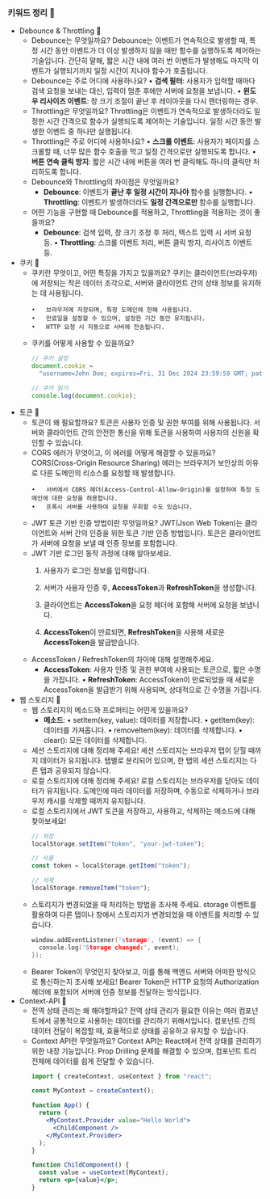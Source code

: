 ### 키워드 정리 🍠

- Debounce & Throttling 🍠
  - Debounce는 무엇일까요?
    Debounce는 이벤트가 연속적으로 발생할 때, 특정 시간 동안 이벤트가 더 이상 발생하지 않을 때만 함수를 실행하도록 제어하는 기술입니다. 간단히 말해, 짧은 시간 내에 여러 번 이벤트가 발생해도 마지막 이벤트가 실행되기까지 일정 시간이 지나야 함수가 호출됩니다.
  - Debounce는 주로 어디에 사용하나요?
    • **검색 필터**: 사용자가 입력할 때마다 검색 요청을 보내는 대신, 입력이 멈춘 후에만 서버에 요청을 보냅니다.
    • **윈도우 리사이즈 이벤트**: 창 크기 조절이 끝난 후 레이아웃을 다시 렌더링하는 경우.
  - Throttling은 무엇일까요?
    Throttling은 이벤트가 연속적으로 발생하더라도 일정한 시간 간격으로 함수가 실행되도록 제어하는 기술입니다. 일정 시간 동안 발생한 이벤트 중 하나만 실행됩니다.
  - Throttling은 주로 어디에 사용하나요?
    • **스크롤 이벤트**: 사용자가 페이지를 스크롤할 때, 너무 많은 함수 호출을 막고 일정 간격으로만 실행되도록 합니다.
    • **버튼 연속 클릭 방지**: 짧은 시간 내에 버튼을 여러 번 클릭해도 하나의 클릭만 처리하도록 합니다.
  - Debounce와 Throttling의 차이점은 무엇일까요?
    - **Debounce**: 이벤트가 **끝난 후 일정 시간이 지나야** 함수를 실행합니다.
    • **Throttling**: 이벤트가 발생하더라도 **일정 간격으로만** 함수를 실행합니다.
  - 어떤 기능을 구현할 때 Debounce를 적용하고, Throttling을 적용하는 것이 좋을까요?
    - **Debounce**: 검색 입력, 창 크기 조정 후 처리, 텍스트 입력 시 서버 요청 등.
    • **Throttling**: 스크롤 이벤트 처리, 버튼 클릭 방지, 리사이즈 이벤트 등.
- 쿠키 🍠
  - 쿠키란 무엇이고, 어떤 특징을 가지고 있을까요?
    쿠키는 클라이언트(브라우저)에 저장되는 작은 데이터 조각으로, 서버와 클라이언트 간의 상태 정보를 유지하는 데 사용됩니다.
    ```
    •	브라우저에 저장되며, 특정 도메인에 한해 사용됩니다.
    •	만료일을 설정할 수 있으며, 설정한 기간 동안 유지됩니다.
    •	HTTP 요청 시 자동으로 서버에 전송됩니다.

    ```
  - 쿠키를 어떻게 사용할 수 있을까요?
    ```jsx
    // 쿠키 설정
    document.cookie =
      "username=John Doe; expires=Fri, 31 Dec 2024 23:59:59 GMT; path=/";

    // 쿠키 읽기
    console.log(document.cookie);
    ```
- 토큰 🍠
  - 토큰이 왜 필요할까요?
    토큰은 사용자 인증 및 권한 부여를 위해 사용됩니다. 서버와 클라이언트 간의 안전한 통신을 위해 토큰을 사용하여 사용자의 신원을 확인할 수 있습니다.
  - CORS 에러가 무엇이고, 이 에러를 어떻게 해결할 수 있을까요?
    CORS(Cross-Origin Resource Sharing) 에러는 브라우저가 보안상의 이유로 다른 도메인의 리소스를 요청할 때 발생합니다.
    ```
    •	서버에서 CORS 헤더(Access-Control-Allow-Origin)를 설정하여 특정 도메인에 대한 요청을 허용합니다.
    •	프록시 서버를 사용하여 요청을 우회할 수도 있습니다.

    ```
  - JWT 토큰 기반 인증 방법이란 무엇일까요?
    JWT(Json Web Token)는 클라이언트와 서버 간의 인증을 위한 토큰 기반 인증 방법입니다. 토큰은 클라이언트가 서버에 요청을 보낼 때 인증 정보를 포함합니다.
  - JWT 기반 로그인 동작 과정에 대해 알아보세요.
    1. 사용자가 로그인 정보를 입력합니다.

    2. 서버가 사용자 인증 후, **AccessToken**과 **RefreshToken**을 생성합니다.

    3. 클라이언트는 **AccessToken**을 요청 헤더에 포함해 서버에 요청을 보냅니다.

    4. **AccessToken**이 만료되면, **RefreshToken**을 사용해 새로운 **AccessToken**을 발급받습니다.
  - AccessToken / RefreshToken의 차이에 대해 설명해주세요.
    - **AccessToken**: 사용자 인증 및 권한 부여에 사용되는 토큰으로, 짧은 수명을 가집니다.
    • **RefreshToken**: AccessToken이 만료되었을 때 새로운 AccessToken을 발급받기 위해 사용되며, 상대적으로 긴 수명을 가집니다.
- 웹 스토리지 🍠
  - 웹 스토리지의 메소드와 프로퍼티는 어떤게 있을까요?
    - **메소드**:
    • setItem(key, value): 데이터를 저장합니다.
    • getItem(key): 데이터를 가져옵니다.
    • removeItem(key): 데이터를 삭제합니다.
    • clear(): 모든 데이터를 삭제합니다.
  - 세션 스토리지에 대해 정리해 주세요!
    세션 스토리지는 브라우저 탭이 닫힐 때까지 데이터가 유지됩니다. 탭별로 분리되어 있으며, 한 탭의 세션 스토리지는 다른 탭과 공유되지 않습니다.
  - 로컬 스토리지에 대해 정리해 주세요!
    로컬 스토리지는 브라우저를 닫아도 데이터가 유지됩니다. 도메인에 따라 데이터를 저장하며, 수동으로 삭제하거나 브라우저 캐시를 삭제할 때까지 유지됩니다.
  - 로컬 스토리지에서 JWT 토큰을 저장하고, 사용하고, 삭제하는 메소드에 대해 찾아보세요!
    ```jsx
    // 저장
    localStorage.setItem("token", "your-jwt-token");

    // 사용
    const token = localStorage.getItem("token");

    // 삭제
    localStorage.removeItem("token");
    ```
  - 스토리지가 변경되었을 때 처리하는 방법을 조사해 주세요.
    storage 이벤트를 활용하여 다른 탭이나 창에서 스토리지가 변경되었을 때 이벤트를 처리할 수 있습니다.
    ```cpp
    window.addEventListener('storage', (event) => {
      console.log('Storage changed:', event);
    });
    ```
  - Bearer Token이 무엇인지 찾아보고, 이를 통해 백엔드 서버와 어떠한 방식으로 통신하는지 조사해 보세요!
    Bearer Token은 HTTP 요청의 Authorization 헤더에 포함되어 서버에 인증 정보를 전달하는 방식입니다.
- Context-API 🍠
  - 전역 상태 관리는 왜 해야할까요?
    전역 상태 관리가 필요한 이유는 여러 컴포넌트에서 공통적으로 사용하는 데이터를 관리하기 위해서입니다. 컴포넌트 간의 데이터 전달이 복잡할 때, 효율적으로 상태를 공유하고 유지할 수 있습니다.
  - Context API란 무엇일까요?
    Context API는 React에서 전역 상태를 관리하기 위한 내장 기능입니다. Prop Drilling 문제를 해결할 수 있으며, 컴포넌트 트리 전체에 데이터를 쉽게 전달할 수 있습니다.
    ```jsx
    import { createContext, useContext } from "react";

    const MyContext = createContext();

    function App() {
      return (
        <MyContext.Provider value="Hello World">
          <ChildComponent />
        </MyContext.Provider>
      );
    }

    function ChildComponent() {
      const value = useContext(MyContext);
      return <p>{value}</p>;
    }
    ```
